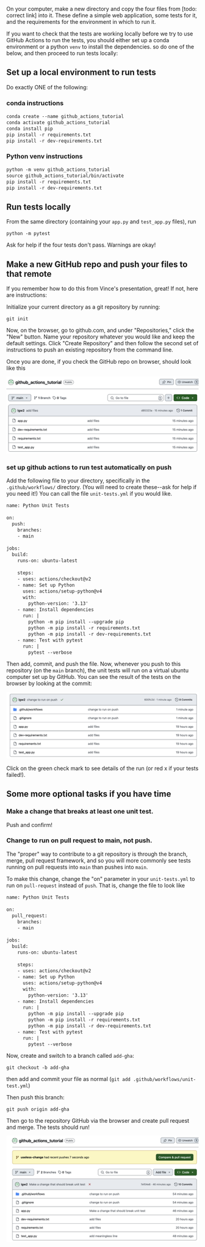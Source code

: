 On your computer, make a new directory and copy the four files from [todo: correct link] into it. These define a simple web application, some tests for it, and the requirements for the environment in which to run it.

 If you want to check that the tests are working locally before we try to use GitHub Actions to run the tests, you should either set up a conda environment or a python `venv` to install the dependencies. so do one of the below, and then proceed to run tests locally:

 ## Set up a local environment to run tests

Do exactly ONE of the following: 

### conda instructions

```
conda create --name github_actions_tutorial
conda activate github_actions_tutorial
conda install pip
pip install -r requirements.txt
pip install -r dev-requirements.txt
```

### Python venv instructions

```
python -m venv github_actions_tutorial
source github_actions_tutorial/bin/activate
pip install -r requirements.txt
pip install -r dev-requirements.txt
```

## Run tests locally

From the same directory (containing your `app.py` and `test_app.py` files), run

```
python -m pytest
```

Ask for help if the four tests don't pass. Warnings are okay!

## Make a new GitHub repo and push your files to that remote

If you remember how to do this from Vince's presentation, great! If not, here are instructions:

Initialize your current directory as a git repository by running:

```
git init
```

Now, on the browser, go to github.com, and under "Repositories," click the "New" button. Name your repository whatever you would like and keep the default settings. Click "Create Repository" and then follow the second set of instructions to push an existing repository from the command line.

Once you are done, if you check the GitHub repo on browser, should look like this

![My image](images/files.png)

### set up github actions to run test automatically on push

Add the following file to your directory, specifically in the `.github/workflows/` directory. (You will need to create these--ask for help if you need it!) You can call the file `unit-tests.yml` if you would like.

```
name: Python Unit Tests

on:
  push:
    branches:
    - main

jobs:
  build:
    runs-on: ubuntu-latest

    steps:
    - uses: actions/checkout@v2
    - name: Set up Python
      uses: actions/setup-python@v4
      with:
        python-version: '3.13'
    - name: Install dependencies
      run: |
        python -m pip install --upgrade pip
        python -m pip install -r requirements.txt
        python -m pip install -r dev-requirements.txt
    - name: Test with pytest
      run: |
        pytest --verbose
```

Then add, commit, and push the file. Now, whenever you push to this repository (on the `main` branch), the unit tests will run on a virtual ubuntu computer set up by GitHub. You can see the result of the tests on the browser by looking at the commit:

![My image](images/test_ran.png)

Click on the green check mark to see details of the run (or red x if your tests failed!).

## Some more optional tasks if you have time

### Make a change that breaks at least one unit test.

Push and confirm!

### Change to run on pull request to main, not push.

The "proper" way to contribute to a git repository is through the branch, merge, pull request framework, and so you will more commonly see tests running on pull requests into `main` than pushes into `main`.

To make this change, change the "on" parameter in your 
`unit-tests.yml` to run on `pull-request` instead of `push`. That is, change the file to look like

```
name: Python Unit Tests

on:
  pull_request:
    branches:
    - main

jobs:
  build:
    runs-on: ubuntu-latest

    steps:
    - uses: actions/checkout@v2
    - name: Set up Python
      uses: actions/setup-python@v4
      with:
        python-version: '3.13'
    - name: Install dependencies
      run: |
        python -m pip install --upgrade pip
        python -m pip install -r requirements.txt
        python -m pip install -r dev-requirements.txt
    - name: Test with pytest
      run: |
        pytest --verbose
```

Now,
create and switch to a branch called `add-gha`:
```
git checkout -b add-gha
```
then add and commit your file as normal (`git add .github/workflows/unit-test.yml`) 

Then push this branch:

```
git push origin add-gha
```

Then go to the repository GitHub via the browser and create pull request and merge. The tests should run!

![My image](images/pull_request.png)